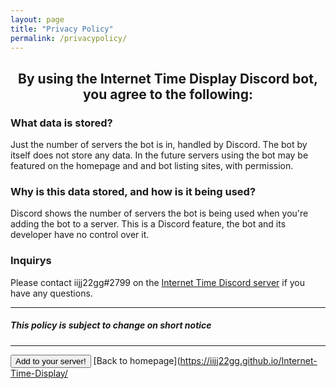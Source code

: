 ```yaml
---
layout: page
title: "Privacy Policy"
permalink: /privacypolicy/
---
```


<h2><center>By using the Internet Time Display Discord bot, you agree to the following:</center></h2>

### What data is stored?
Just the number of servers the bot is in, handled by Discord. The bot by itself does not store any data.
In the future servers using the bot may be featured on the homepage and and bot listing sites, with permission.

### Why is this data stored, and how is it being used?
Discord shows the number of servers the bot is being used when you're adding the bot to a server. This is a Discord feature, the bot and its developer have no control over it.

### Inquirys
Please contact iijj22gg#2799 on the [Internet Time Discord server](https://discord.gg/WTu2zFdV67) if you have any questions.

<hr>

##### This policy is subject to change on short notice

<hr>

<button onclick="window.location.href='https://discord.com/api/oauth2/authorize?client_id=917521502985945139&scope=bot'; method='get'; target='_blank'; rel='noopener noreferrer'">Add to your server!</button> [Back to homepage](https://iijj22gg.github.io/Internet-Time-Display/
